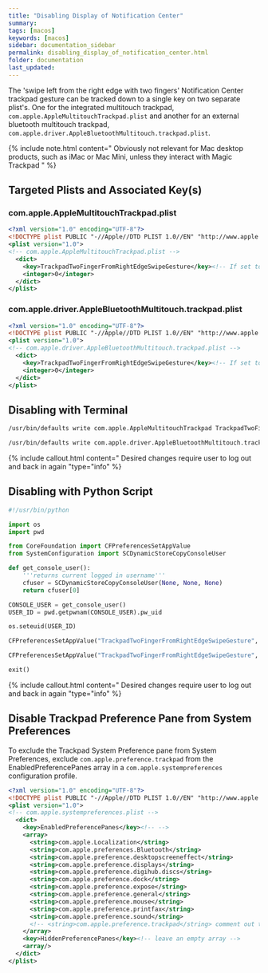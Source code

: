 ```yaml
---
title: "Disabling Display of Notification Center"
summary:
tags: [macos]
keywords: [macos]
sidebar: documentation_sidebar
permalink: disabling_display_of_notification_center.html
folder: documentation
last_updated:
---
```


The 'swipe left from the right edge with two fingers' Notification Center trackpad gesture can be tracked down to a single key on two separate plist's. One for the integrated multitouch trackpad, `com.apple.AppleMultitouchTrackpad.plist` and another for an external bluetooth multitouch trackpad, `com.apple.driver.AppleBluetoothMultitouch.trackpad.plist`.

{% include note.html content="
  Obviously not relevant for Mac desktop products, such as iMac or Mac Mini, unless they interact with Magic Trackpad
" %}

## Targeted Plists and Associated Key(s)

### com.apple.AppleMultitouchTrackpad.plist

```xml
<?xml version="1.0" encoding="UTF-8"?>
<!DOCTYPE plist PUBLIC "-//Apple//DTD PLIST 1.0//EN" "http://www.apple.com/DTDs/PropertyList-1.0.dtd">
<plist version="1.0">
<!-- com.apple.AppleMultitouchTrackpad.plist -->
  <dict>
    <key>TrackpadTwoFingerFromRightEdgeSwipeGesture</key><!-- If set to 0, disables notification center gesture -->
    <integer>0</integer>
  </dict>
</plist>
```

### com.apple.driver.AppleBluetoothMultitouch.trackpad.plist


```xml
<?xml version="1.0" encoding="UTF-8"?>
<!DOCTYPE plist PUBLIC "-//Apple//DTD PLIST 1.0//EN" "http://www.apple.com/DTDs/PropertyList-1.0.dtd">
<plist version="1.0">
<!-- com.apple.driver.AppleBluetoothMultitouch.trackpad.plist -->
  <dict>
    <key>TrackpadTwoFingerFromRightEdgeSwipeGesture</key><!-- If set to 0, disables notification center gesture -->
    <integer>0</integer>
  </dict>
</plist>
```

## Disabling with Terminal

```sh
/usr/bin/defaults write com.apple.AppleMultitouchTrackpad TrackpadTwoFingerFromRightEdgeSwipeGesture -int 0
```

```sh
/usr/bin/defaults write com.apple.driver.AppleBluetoothMultitouch.trackpad TrackpadTwoFingerFromRightEdgeSwipeGesture -int 0
```

{% include callout.html content="
  Desired changes require user to log out and back in again
"type="info" %}

## Disabling with Python Script

```py
#!/usr/bin/python

import os
import pwd

from CoreFoundation import CFPreferencesSetAppValue
from SystemConfiguration import SCDynamicStoreCopyConsoleUser

def get_console_user():
    '''returns current logged in username'''
    cfuser = SCDynamicStoreCopyConsoleUser(None, None, None)
    return cfuser[0]

CONSOLE_USER = get_console_user()
USER_ID = pwd.getpwnam(CONSOLE_USER).pw_uid

os.seteuid(USER_ID)

CFPreferencesSetAppValue("TrackpadTwoFingerFromRightEdgeSwipeGesture", 0, "com.apple.AppleMultitouchTrackpad")

CFPreferencesSetAppValue("TrackpadTwoFingerFromRightEdgeSwipeGesture", 0, "com.apple.driver.AppleBluetoothMultitouch.trackpad")

exit()
```
{% include callout.html content="
  Desired changes require user to log out and back in again
"type="info" %}

## Disable Trackpad Preference Pane from System Preferences

To exclude the Trackpad System Preference pane from System Preferences, exclude `com.apple.preference.trackpad` from the EnabledPreferencePanes array in a `com.apple.systempreferences` configuration profile.

```xml
<?xml version="1.0" encoding="UTF-8"?>
<!DOCTYPE plist PUBLIC "-//Apple//DTD PLIST 1.0//EN" "http://www.apple.com/DTDs/PropertyList-1.0.dtd">
<plist version="1.0">
<!-- com.apple.systempreferences.plist -->
  <dict>
    <key>EnabledPreferencePanes</key><!-- -->
    <array>
      <string>com.apple.Localization</string>
      <string>com.apple.preferences.Bluetooth</string>
      <string>com.apple.preference.desktopscreeneffect</string>
      <string>com.apple.preference.displays</string>
      <string>com.apple.preference.digihub.discs</string>
      <string>com.apple.preference.dock</string>
      <string>com.apple.preference.expose</string>
      <string>com.apple.preference.general</string>
      <string>com.apple.preference.mouse</string>
      <string>com.apple.preference.printfax</string>
      <string>com.apple.preference.sound</string>
      <!-- <string>com.apple.preference.trackpad</string> comment out to disable Trackpad preference pane -->
    </array>
    <key>HiddenPreferencePanes</key><!-- leave an empty array -->
    <array/>
  </dict>
</plist>
```
